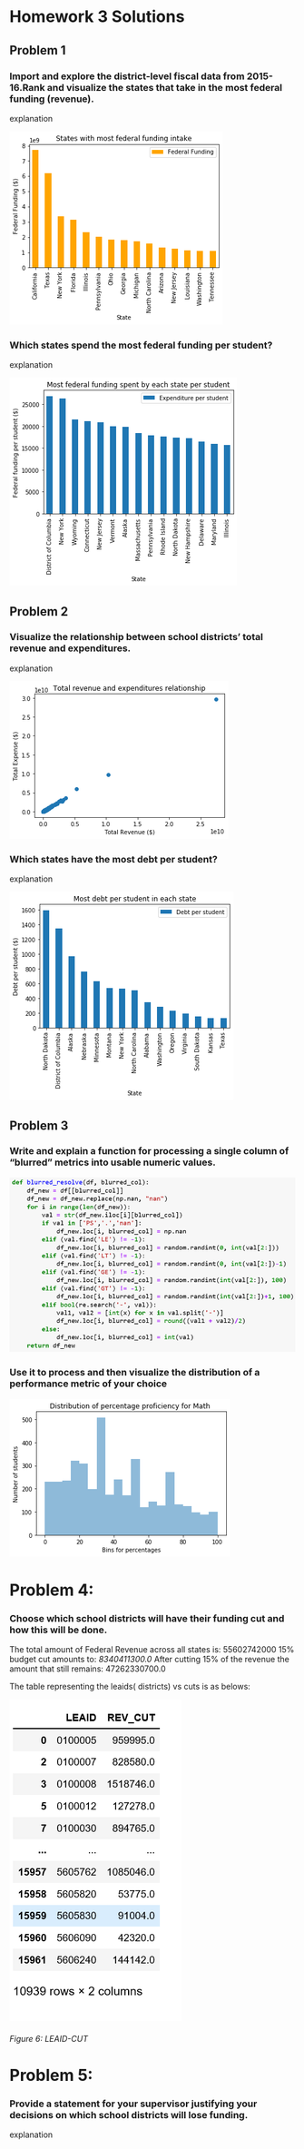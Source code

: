 # Homework 3 Solutions 

## Problem 1

### Import and explore the district-level fiscal data from 2015-16.Rank and visualize the states that take in the most federal funding (revenue).

explanation

![](/images/Q1a.png)


### Which states spend the most federal funding per student?

explanation

![](/images/Q1b.png)

## Problem 2

### Visualize the relationship between school districts’ total revenue and expenditures.

explanation

![](/images/Q2a.png)

### Which states have the most debt per student?

explanation

![](/images/Q2b.png)

## Problem 3

### Write and explain a function for processing a single column of “blurred” metrics into usable numeric values.

![](/images/Q3a.png)

### Use it to process and then visualize the distribution of a performance metric of your choice
![](/images/Q3b.png)

# Problem 4:

### Choose which school districts will have their funding cut and how this will be done.

The total amount of Federal Revenue across all states is: 55602742000
15% budget cut amounts to:  *8340411300.0*
After cutting 15% of the revenue the amount that still remains: 47262330700.0

The table representing the leaids( districts) vs cuts is as belows:

![](/images/Q4.png)

###### Figure 6: LEAID-CUT 

# Problem 5:

### Provide a statement for your supervisor justifying your decisions on which school districts will lose funding.

explanation
